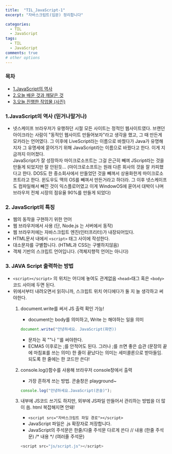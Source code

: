 ```yaml
---
title:  "TIL_JavaScript-1"
excerpt: "자바스크립트(입문) 정리합니다"

categories:
  - TIL
  - JavaScript
tags:
  - TIL
  - JavaScript
comments: true
# other options
---
```



<h3>목차</h3>

- [1.JavaScript의 역사](#1JavaScript의-역사)
- [2.오늘 배운 것과 깨달은 것](#2오늘-배운-것과-깨달은-것)
- [3.오늘 진행한 작업물 (사진)](#3오늘-진행한-작업물-사진)
  

### 1.JavaScript의 역사 (믿거나말거나)

- 넷스케이프 브라우저가 유행하던 시절 모든 사이트는 정적인 웹사이트였다. 브랜던 아이크라는 사람이 "동적인 웹사이트 만들어보자"라고 생각을 했고,
그 때 만든게 모카라는 언어였다. 그 이후에 LiveScript라는 이름으로 바꿨다가 Java가 유명해지자 그 유명세에 묻어가기 위해
JavaScript라는 이름으로 바꿨다고 한다. 이게 지금까지 이어졌다.    
JavaScript가 잘 성장하자 마이크로소프트는 그걸 은근히 빼껴 JScript라는 것을 만들게 되었지만 잘 안된듯...
(마이크로소프트는 원래 다른 회사의 것을 잘 카피했다고 한다. DOS도 한 중소회사에서 만들었던 것을 빼껴서 상용화한게 마이크로소프트라고 한다.
윈도우도 맥의 OS를 빼껴서 만든거라고 하더라. 그 이후 넷스케이프도 컴파일해서 빼낀 것이 익스플로어였고 이게 WindowOS에 묻어서 대박이 나며
브라우저 전체 시장의 점유율 90%를 만들게 되었다)


### 2. JavaScript의 특징

- 웹의 동작을 구현하기 위한 언어
- 웹 브라우저에서 사용 (단, Node.js 는 서버에서 동작)
- 웹 브라우저에는 자바스크립트 엔진(인터프리터)가 내장되어있다.
- HTML문서 내에서 `<script>` 태그 사이에 작성한다.
- 대소문자를 구별합니다. (HTML과 CSS는 구별하지않음)
- 객체 기반의 스크립트 언어입니다. (객체지향적 언어는 아니다)

### 3. JAVA Script 출력하는 방법

- `<script></script>` 의 위치는 어디에 놓여도 관계없음 `<head>`태그 혹은 `<body>` 코드 사이에 두면 된다.
- 위에서부터 내려오면서 읽히니까, 스크립트 위치 어디에다가 둘 지 늘 생각하고 써야한다.
    1. document.write를 써서 JS 출력 확인 가능!
        - document는 body를 의미하고, Write 는 해야하는 일을 의미
        ``` javascript
        document.write("안녕하세요. JavaScript(화면))
        ```
        - 문자는 꼭 ""나 ''를 써야한다.
        - ECMA5 이후로는 ;를 안적어도 된다. 그러나 ;를 쓰면 좋은 습관 (문장의 끝에 마침표를 쓰는 의미)
          한 줄이 끝났다는 의미는 세미콜론으로 받아들임. 되도록 한 줄에는 한 코드만 쓴다!
    2. console.log()함수를 사용해 브라우저 console창에서 출력
        - 가장 흔하게 쓰는 방법. 콘솔창은 playground~          
        ```javascript
        console.log("안녕하세요.JavaScript(콘솔)");
        ```

    3. 내부에 JS코드 쓰기도 하지만, 외부에 JS파일 만들어서 관리하는 방법을 더 많이 씀. html 복잡해지면 안돼!
        - `<script src="자바스크립트 파일 경로"></script>`
        - JavaScript 파일은 .js 확장자로 저장합니다.
        - JavaScript의 주석문은 한줄/다줄 주석문 다르게 쓴다 // 내용 (한줄 주석문) /* 내용 */ (여러줄 주석문)
        ``` javascript
       <script src="js/script.js"></script>
        ```
